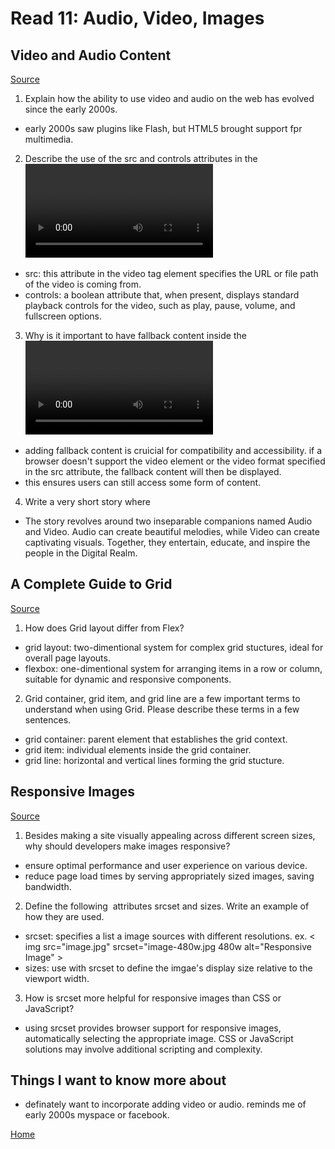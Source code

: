 # Read 11: Audio, Video, Images

## Video and Audio Content

[Source](https://developer.mozilla.org/en-US/docs/Learn/HTML/Multimedia_and_embedding/Video_and_audio_content)

1. Explain how the ability to use video and audio on the web has evolved since the early 2000s.

- early 2000s saw plugins like Flash, but HTML5 brought support fpr multimedia.

2. Describe the use of the src and controls attributes in the <video> element.

- src: this attribute in the video tag element specifies the URL or file path of the video is coming from.
- controls: a boolean attribute that, when present, displays standard playback controls for the video, such as play, pause, volume, and fullscreen options.

3. Why is it important to have fallback content inside the <video> element?

- adding fallback content is cruicial for compatibility and accessibility. if a browser doesn't support the video element or the video format specified in the src attribute, the fallback content will then be displayed. 
- this ensures users can still access some form of content.

4. Write a very short story where <audio> and <video> are characters.

- The story revolves around two inseparable companions named Audio and Video. Audio can create beautiful melodies, while Video can create captivating visuals. Together, they entertain, educate, and inspire the people in the Digital Realm.

## A Complete Guide to Grid

[Source](https://css-tricks.com/snippets/css/complete-guide-grid/)

1. How does Grid layout differ from Flex?

- grid layout: two-dimentional system for complex grid stuctures, ideal for overall page layouts.
- flexbox: one-dimentional system for arranging items in a row or column, suitable for dynamic and responsive components.

2. Grid container, grid item, and grid line are a few important terms to understand when using Grid. Please describe these terms in a few sentences.

- grid container: parent element that establishes the grid context.
- grid item: individual elements inside the grid container.
- grid line: horizontal and vertical lines forming the grid stucture.

## Responsive Images

[Source](https://developer.mozilla.org/en-US/docs/Learn/HTML/Multimedia_and_embedding/Responsive_images)

1. Besides making a site visually appealing across different screen sizes, why should developers make images responsive?

- ensure optimal performance and user experience on various device.
- reduce page load times by serving appropriately sized images, saving bandwidth.

2. Define the following <img> attributes srcset and sizes. Write an example of how they are used.

- srcset: specifies a list a image sources with different resolutions. ex. < img src="image.jpg" srcset="image-480w.jpg 480w alt="Responsive Image" >
- sizes: use with srcset to define the imgae's display size relative to the viewport width.

3. How is srcset more helpful for responsive images than CSS or JavaScript?

- using srcset provides browser support for responsive images, automatically selecting the appropriate image. CSS or JavaScript solutions may involve additional scripting and complexity.

## Things I want to know more about

- definately want to incorporate adding video or audio. reminds me of early 2000s myspace or facebook.

[Home](README.md)

